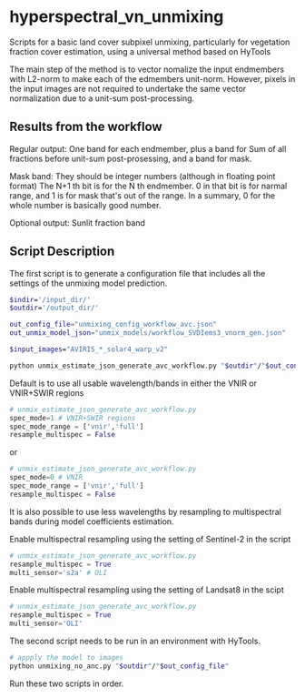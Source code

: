 # hyperspectral_vn_unmixing
Scripts for a basic land cover subpixel unmixing, particularly for vegetation fraction cover estimation, using a universal method based on HyTools

The main step of the method is to vector nomalize the input endmembers with L2-norm to make each of the edmembers unit-norm. However, pixels in the input images are not required to undertake the same vector normalization due to a unit-sum post-processing.   


## Results from the workflow

Regular output: One band for each endmember, plus a band for Sum of all fractions before unit-sum post-prosessing, and a band for mask.

Mask band: They should be integer numbers (although in floating point format)
The N+1 th bit is for the N th endmember. 0 in that bit is for narmal range, and 1 is for mask that's out of the range. In a summary, 0 for the whole number is basically good number.

Optional output: Sunlit fraction band


## Script Description

The first script is to generate a configuration file that includes all the settings of the unmixing model prediction.

```bash
$indir='/input_dir/'
$outdir='/output_dir/'

out_config_file="unmixing_config_workflow_avc.json"
out_unmix_model_json="unmix_models/workflow_SVDIems3_vnorm_gen.json"

$input_images="AVIRIS_*_solar4_warp_v2"

python unmix_estimate_json_generate_avc_workflow.py "$outdir"/"$out_config_file" "$outdir"/"$out_unmix_model_json" "$indir"/"$input_images" "$outdir"
```

Default is to use all usable wavelength/bands in either the VNIR or VNIR+SWIR regions

```python
# unmix_estimate_json_generate_avc_workflow.py
spec_mode=1 # VNIR+SWIR regions
spec_mode_range = ['vnir','full']
resample_multispec = False
```
or
```python
# unmix_estimate_json_generate_avc_workflow.py
spec_mode=0 # VNIR
spec_mode_range = ['vnir','full']
resample_multispec = False
```

It is also possible to use less wavelengths by resampling to multispectral bands during model coefficients estimation.

Enable multispectral resampling using the setting of Sentinel-2 in the script
```python
# unmix_estimate_json_generate_avc_workflow.py
resample_multispec = True
multi_sensor='s2a' # OLI
```

Enable multispectral resampling using the setting of Landsat8 in the scipt
```python
# unmix_estimate_json_generate_avc_workflow.py
resample_multispec = True
multi_sensor='OLI'
```


The second script needs to be run in an environment with HyTools.

```bash
# appply the model to images
python unmixing_no_anc.py "$outdir"/"$out_config_file"
```

Run these two scripts in order.